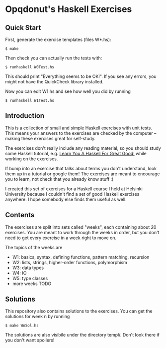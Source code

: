 Opqdonut's Haskell Exercises
============================

Quick Start
-----------

First, generate the exercise templates (files W*.hs):

    $ make

Then check you can actually run the tests with:

    $ runhaskell W0Test.hs

This should print "Everything seems to be OK!". If you see any errors,
you might not have the QuickCheck library installed.

Now you can edit W1.hs and see how well you did by running

    $ runhaskell W1Test.hs

Introduction
------------

This is a collection of small and simple Haskell exercises with unit
tests. This means your answers to the exercises are checked by the
computer – making these exercises great for self-study.

The exercises don't really include any reading material, so you should
study some Haskell tutorial, e.g. [Learn You A Haskell For Great
Good!]( http://learnyouahaskell.com/) while working on the exercises.

If bump into an exercise that talks about terms you don't understand,
look them up in a tutorial or google them! The exercises are meant to
encourage you to learn, not check that you already know stuff :)

I created this set of exercises for a Haskell course I held at
Helsinki University because I couldn't find a set of good Haskell
exercises anywhere. I hope somebody else finds them useful as well.

Contents
--------

The exercises are split into sets called "weeks", each containing
about 20 exercises. You are meant to work through the weeks in order,
but you don't need to get every exercise in a week right to move on.

The topics of the weeks are

* W1: basics, syntax, defining functions, pattern matching, recursion
* W2: lists, strings, higher-order functions, polymorphism
* W3: data types
* W4: IO
* W5: type classes
* more weeks TODO

Solutions
---------

This repository also contains solutions to the exercises. You can get
the solutions for week n by running

    $ make WnSol.hs

The solutions are also visibile under the directory templ/. Don't look
there if you don't want spoilers!
